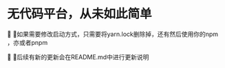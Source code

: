 <h1>无代码平台，从未如此简单</h1>
🍓 🍓如果需要修改启动方式，只需要将yarn.lock删除掉，还有然后使用你的npm ，亦或者pnpm

🌈 🌈后续有新的更新会在README.md中进行更新说明